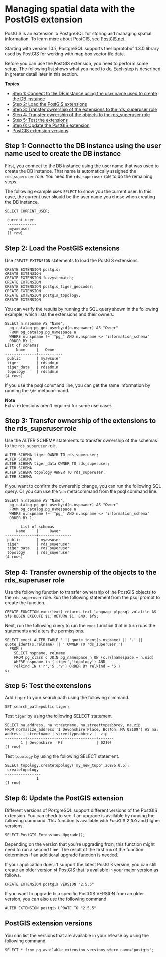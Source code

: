 # Managing spatial data with the PostGIS extension<a name="Appendix.PostgreSQL.CommonDBATasks.PostGIS"></a>

PostGIS is an extension to PostgreSQL for storing and managing spatial information\. To learn more about PostGIS, see [PostGIS\.net](https://postgis.net/)\. 

Starting with version 10\.5, PostgreSQL supports the libprotobuf 1\.3\.0 library used by PostGIS for working with map box vector tile data\.

Before you can use the PostGIS extension, you need to perform some setup\. The following list shows what you need to do\. Each step is described in greater detail later in this section\.

**Topics**
+ [Step 1: Connect to the DB instance using the user name used to create the DB instance](#Appendix.PostgreSQL.CommonDBATasks.PostGIS.Connect)
+ [Step 2: Load the PostGIS extensions](#Appendix.PostgreSQL.CommonDBATasks.PostGIS.LoadExtensions)
+ [Step 3: Transfer ownership of the extensions to the rds\_superuser role](#Appendix.PostgreSQL.CommonDBATasks.PostGIS.TransferOwnership)
+ [Step 4: Transfer ownership of the objects to the rds\_superuser role](#Appendix.PostgreSQL.CommonDBATasks.PostGIS.TransferObjects)
+ [Step 5: Test the extensions](#Appendix.PostgreSQL.CommonDBATasks.PostGIS.Test)
+ [Step 6: Update the PostGIS extension](#Appendix.PostgreSQL.CommonDBATasks.PostGIS.Update)
+ [PostGIS extension versions](#CHAP_PostgreSQL.Extensions.PostGIS)

## Step 1: Connect to the DB instance using the user name used to create the DB instance<a name="Appendix.PostgreSQL.CommonDBATasks.PostGIS.Connect"></a>

First, you connect to the DB instance using the user name that was used to create the DB instance\. That name is automatically assigned the `rds_superuser` role\. You need the `rds_superuser` role to do the remaining steps\.

The following example uses `SELECT` to show you the current user\. In this case, the current user should be the user name you chose when creating the DB instance\.

```
SELECT CURRENT_USER;

 current_user
 -------------
  myawsuser
 (1 row)
```

## Step 2: Load the PostGIS extensions<a name="Appendix.PostgreSQL.CommonDBATasks.PostGIS.LoadExtensions"></a>

Use `CREATE EXTENSION` statements to load the PostGIS extensions\. 

```
CREATE EXTENSION postgis;
CREATE EXTENSION
CREATE EXTENSION fuzzystrmatch;
CREATE EXTENSION
CREATE EXTENSION postgis_tiger_geocoder;
CREATE EXTENSION
CREATE EXTENSION postgis_topology;
CREATE EXTENSION
```

You can verify the results by running the SQL query shown in the following example, which lists the extensions and their owners\. 

```
SELECT n.nspname AS "Name",
  pg_catalog.pg_get_userbyid(n.nspowner) AS "Owner"
  FROM pg_catalog.pg_namespace n
  WHERE n.nspname !~ '^pg_' AND n.nspname <> 'information_schema'
  ORDER BY 1;
List of schemas
     Name     |   Owner
--------------+-----------
 public       | myawsuser
 tiger        | rdsadmin
 tiger_data   | rdsadmin
 topology     | rdsadmin
(4 rows)
```

If you use the psql command line, you can get the same information by running the `\dn` metacommand\. 

**Note**  
Extra extensions aren't required for some use cases\.

## Step 3: Transfer ownership of the extensions to the rds\_superuser role<a name="Appendix.PostgreSQL.CommonDBATasks.PostGIS.TransferOwnership"></a>

Use the ALTER SCHEMA statements to transfer ownership of the schemas to the `rds_superuser` role\.

```
ALTER SCHEMA tiger OWNER TO rds_superuser;
ALTER SCHEMA
ALTER SCHEMA tiger_data OWNER TO rds_superuser; 
ALTER SCHEMA
ALTER SCHEMA topology OWNER TO rds_superuser;
ALTER SCHEMA
```

If you want to confirm the ownership change, you can run the following SQL query\. Or you can use the `\dn` metacommand from the psql command line\. 

```
SELECT n.nspname AS "Name",
  pg_catalog.pg_get_userbyid(n.nspowner) AS "Owner"
  FROM pg_catalog.pg_namespace n
  WHERE n.nspname !~ '^pg_' AND n.nspname <> 'information_schema'
  ORDER BY 1;

       List of schemas
     Name     |     Owner
--------------+---------------
 public       | myawsuser
 tiger        | rds_superuser
 tiger_data   | rds_superuser
 topology     | rds_superuser
(4 rows)
```

## Step 4: Transfer ownership of the objects to the rds\_superuser role<a name="Appendix.PostgreSQL.CommonDBATasks.PostGIS.TransferObjects"></a>

Use the following function to transfer ownership of the PostGIS objects to the `rds_superuser` role\. Run the following statement from the psql prompt to create the function\.

```
CREATE FUNCTION exec(text) returns text language plpgsql volatile AS $f$ BEGIN EXECUTE $1; RETURN $1; END; $f$;
```

Next, run the following query to run the `exec` function that in turn runs the statements and alters the permissions\.

```
SELECT exec('ALTER TABLE ' || quote_ident(s.nspname) || '.' || quote_ident(s.relname) || ' OWNER TO rds_superuser;')
  FROM (
    SELECT nspname, relname
    FROM pg_class c JOIN pg_namespace n ON (c.relnamespace = n.oid) 
    WHERE nspname in ('tiger','topology') AND
    relkind IN ('r','S','v') ORDER BY relkind = 'S')
s;
```

## Step 5: Test the extensions<a name="Appendix.PostgreSQL.CommonDBATasks.PostGIS.Test"></a>

Add `tiger` to your search path using the following command\.

```
SET search_path=public,tiger;
```

Test `tiger` by using the following SELECT statement\.

```
SELECT na.address, na.streetname, na.streettypeabbrev, na.zip
FROM normalize_address('1 Devonshire Place, Boston, MA 02109') AS na;
address | streetname | streettypeabbrev |  zip
---------+------------+------------------+-------
       1 | Devonshire | Pl               | 02109
(1 row)
```

Test `topology` by using the following SELECT statement\.

```
SELECT topology.createtopology('my_new_topo',26986,0.5);
 createtopology
----------------
              1
(1 row)
```

## Step 6: Update the PostGIS extension<a name="Appendix.PostgreSQL.CommonDBATasks.PostGIS.Update"></a>

Different versions of PostgreSQL support different versions of the PostGIS extension\. You can check to see if an upgrade is available by running the following command\. This function is available with PostGIS 2\.5\.0 and higher versions\.

```
SELECT PostGIS_Extensions_Upgrade();
```

Depending on the version that you're upgrading from, this function might need to run a second time\. The result of the first run of the function determines if an additional upgrade function is needed\. 

If your application doesn't support the latest PostGIS version, you can still create an older version of PostGIS that is available in your major version as follows\.

```
CREATE EXTENSION postgis VERSION "2.5.5"
```

If you want to upgrade to a specific PostGIS VERSION from an older version, you can also use the following command\.

```
ALTER EXTENSION postgis UPDATE TO "2.5.5"
```

## PostGIS extension versions<a name="CHAP_PostgreSQL.Extensions.PostGIS"></a>

You can list the versions that are available in your release by using the following command\.

```
SELECT * from pg_available_extension_versions where name='postgis';
```